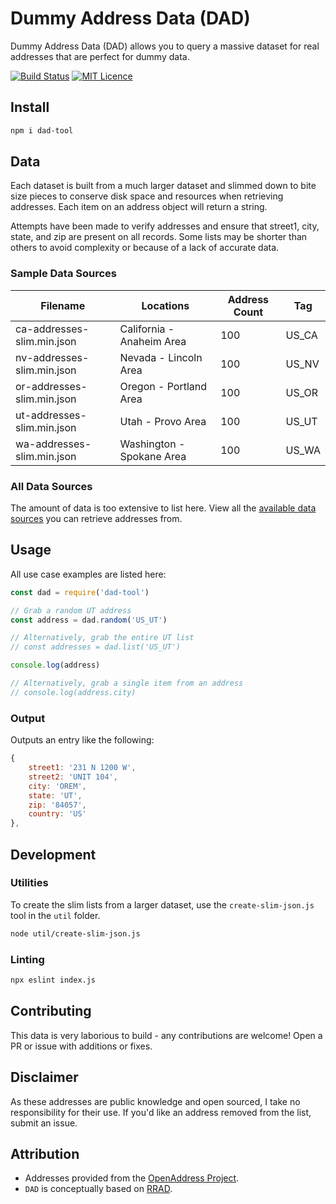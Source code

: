 # Dummy Address Data (DAD)

Dummy Address Data (DAD) allows you to query a massive dataset for real addresses that are perfect for dummy data.

[![Build Status](https://travis-ci.com/justintime50/dad.svg?branch=master)](https://travis-ci.com/justintime50/dad)
[![MIT Licence](https://badges.frapsoft.com/os/mit/mit.svg?v=103)](https://opensource.org/licenses/mit-license.php)

## Install

```bash
npm i dad-tool
```

## Data

Each dataset is built from a much larger dataset and slimmed down to bite size pieces to conserve disk space and resources when retrieving addresses. Each item on an address object will return a string.

Attempts have been made to verify addresses and ensure that street1, city, state, and zip are present on all records. Some lists may be shorter than others to avoid complexity or because of a lack of accurate data.

### Sample Data Sources

| Filename                   | Locations                 | Address Count | Tag    |
| -------------------------- | ------------------------- | ------------- | ------ |
| ca-addresses-slim.min.json | California - Anaheim Area | 100           | US_CA  |
| nv-addresses-slim.min.json | Nevada - Lincoln Area     | 100           | US_NV  |
| or-addresses-slim.min.json | Oregon - Portland Area    | 100           | US_OR  |
| ut-addresses-slim.min.json | Utah - Provo Area         | 100           | US_UT  |
| wa-addresses-slim.min.json | Washington - Spokane Area | 100           | US_WA  |

### All Data Sources

The amount of data is too extensive to list here. View all the [available data sources](DATA.md) you can retrieve addresses from.

## Usage

All use case examples are listed here:

```javascript
const dad = require('dad-tool')

// Grab a random UT address
const address = dad.random('US_UT')

// Alternatively, grab the entire UT list
// const addresses = dad.list('US_UT')

console.log(address)

// Alternatively, grab a single item from an address
// console.log(address.city)
```

### Output

Outputs an entry like the following:

```javascript
{
    street1: '231 N 1200 W',
    street2: 'UNIT 104',
    city: 'OREM',
    state: 'UT',
    zip: '84057',
    country: 'US'
},
```

## Development

### Utilities

To create the slim lists from a larger dataset, use the `create-slim-json.js` tool in the `util` folder.

```bash
node util/create-slim-json.js
```

### Linting

```bash
npx eslint index.js
```

## Contributing

This data is very laborious to build - any contributions are welcome! Open a PR or issue with additions or fixes.

## Disclaimer

As these addresses are public knowledge and open sourced, I take no responsibility for their use. If you'd like an address removed from the list, submit an issue.

## Attribution

- Addresses provided from the [OpenAddress Project](https://openaddresses.io).
- `DAD` is conceptually based on [RRAD](https://github.com/EthanRBrown/rrad).
